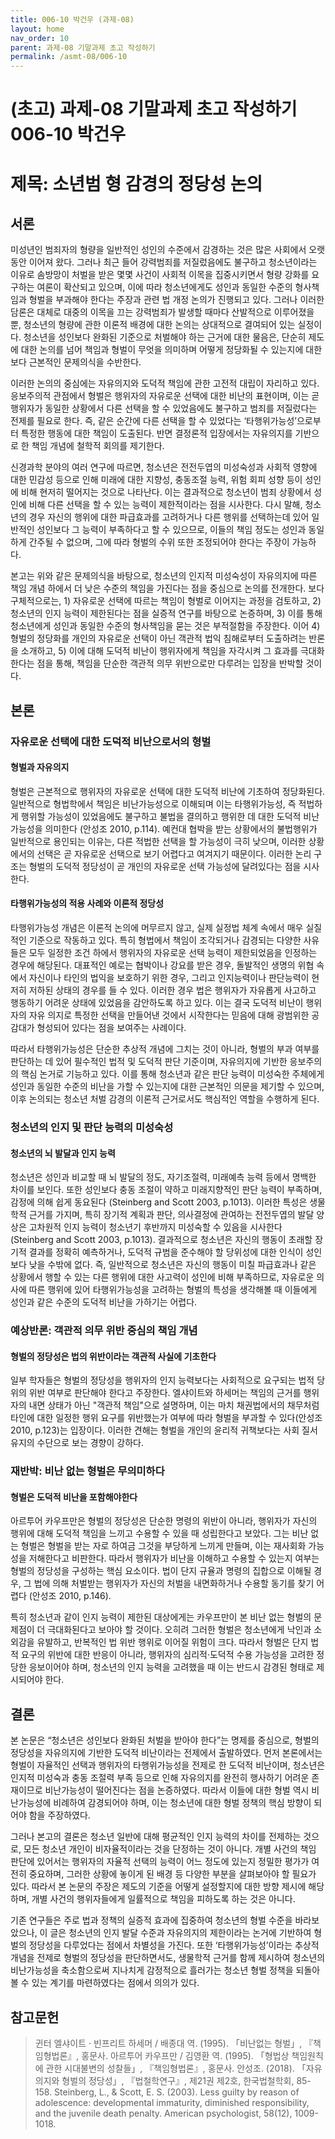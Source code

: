 ```yaml
---
title: 006-10 박건우 (과제-08)
layout: home
nav_order: 10
parent: 과제-08 기말과제 초고 작성하기
permalink: /asmt-08/006-10
---
```


# (초고) 과제-08 기말과제 초고 작성하기 006-10 박건우 

# 제목: 소년범 형 감경의 정당성 논의

## 서론

미성년인 범죄자의 형량을 일반적인 성인의 수준에서 감경하는 것은 많은 사회에서 오랫동안 이어져 왔다. 그러나 최근 들어 강력범죄를 저질렀음에도 불구하고 청소년이라는 이유로 솜방망이 처벌을 받은 몇몇 사건이 사회적 이목을 집중시키면서 형량 강화를 요구하는 여론이 확산되고 있으며, 이에 따라 청소년에게도 성인과 동일한 수준의 형사책임과 형벌을 부과해야 한다는 주장과 관련 법 개정 논의가 진행되고 있다. 그러나 이러한 담론은 대체로 대중의 이목을 끄는 강력범죄가 발생할 때마다 산발적으로 이루어졌을 뿐, 청소년의 형량에 관한 이론적 배경에 대한 논의는 상대적으로 결여되어 있는 실정이다. 청소년을 성인보다 완화된 기준으로 처벌해야 하는 근거에 대한 물음은, 단순히 제도에 대한 논의를 넘어 책임과 형벌이 무엇을 의미하며 어떻게 정당화될 수 있는지에 대한 보다 근본적인 문제의식을 수반한다.

이러한 논의의 중심에는 자유의지와 도덕적 책임에 관한 고전적 대립이 자리하고 있다. 응보주의적 관점에서 형벌은 행위자의 자유로운 선택에 대한 비난의 표현이며, 이는 곧 행위자가 동일한 상황에서 다른 선택을 할 수 있었음에도 불구하고 범죄를 저질렀다는 전제를 필요로 한다. 즉, 같은 순간에 다른 선택을 할 수 있었다는 ‘타행위가능성’으로부터 특정한 행동에 대한 책임이 도출된다. 반면 결정론적 입장에서는 자유의지를 기반으로 한 책임 개념에 철학적 회의를 제기한다.

신경과학 분야의 여러 연구에 따르면, 청소년은 전전두엽의 미성숙성과 사회적 영향에 대한 민감성 등으로 인해 미래에 대한 지향성, 충동조절 능력, 위험 회피 성향 등이 성인에 비해 현저히 떨어지는 것으로 나타난다. 이는 결과적으로 청소년이 범죄 상황에서 성인에 비해 다른 선택을 할 수 있는 능력이 제한적이라는 점을 시사한다. 다시 말해, 청소년의 경우 자신의 행위에 대한 파급효과를 고려하거나 다른 행위를 선택하는데 있어 일반적인 성인보다 그 능력이 부족하다고 할 수 있으므로, 이들의 책임 정도는 성인과 동일하게 간주될 수 없으며, 그에 따라 형벌의 수위 또한 조정되어야 한다는 주장이 가능하다. 

본고는 위와 같은 문제의식을 바탕으로, 청소년의 인지적 미성숙성이 자유의지에 따른 책임 개념 하에서 더 낮은 수준의 책임을 가진다는 점을 중심으로 논의를 전개한다. 보다 구체적으로는, 1) 자유로운 선택에 따르는 책임이 형벌로 이어지는 과정을 검토하고, 2) 청소년의 인지 능력이 제한된다는 점을 실증적 연구를 바탕으로 논증하며, 3) 이를 통해 청소년에게 성인과 동일한 수준의 형사책임을 묻는 것은 부적절함을 주장한다. 이어 4) 형벌의 정당화를 개인의 자유로운 선택이 아닌 객관적 법익 침해로부터 도출하려는 반론을 소개하고, 5) 이에 대해 도덕적 비난이 행위자에게 책임을 자각시켜 그 효과를 극대화한다는 점을 통해, 책임을 단순한 객관적 의무 위반으로만 다루려는 입장을 반박할 것이다.

## 본론

### ­­자유로운 선택에 대한 도덕적 비난으로서의 형벌

#### 형벌과 자유의지

형벌은 근본적으로 행위자의 자유로운 선택에 대한 도덕적 비난에 기초하여 정당화된다. 일반적으로 형법학에서 책임은 비난가능성으로 이해되며 이는 타행위가능성, 즉 적법하게 행위할 가능성이 있었음에도 불구하고 불법을 결의하고 행위한 데 대한 도덕적 비난가능성을 의미한다 (안성조 2010, p.114). 예컨대 협박을 받는 상황에서의 불법행위가 일반적으로 용인되는 이유는, 다른 적법한 선택을 할 가능성이 극히 낮으며, 이러한 상황에서의 선택은 곧 자유로운 선택으로 보기 어렵다고 여겨지기 때문이다. 이러한 논리 구조는 형벌의 도덕적 정당성이 곧 개인의 자유로운 선택 가능성에 달려있다는 점을 시사한다.

#### 타행위가능성의 적용 사례와 이론적 정당성
타행위가능성 개념은 이론적 논의에 머무르지 않고, 실제 실정법 체계 속에서 매우 실질적인 기준으로 작동하고 있다. 특히 형법에서 책임이 조각되거나 감경되는 다양한 사유들은 모두 일정한 조건 하에서 행위자의 자유로운 선택 능력이 제한되었음을 인정하는 경우에 해당된다. 대표적인 예로는 협박이나 강요를 받은 경우, 돌발적인 생명의 위협 속에서 자신이나 타인의 법익을 보호하기 위한 경우, 그리고 인지능력이나 판단능력이 현저히 저하된 상태의 경우를 들 수 있다. 이러한 경우 법은 행위자가 자유롭게 사고하고 행동하기 어려운 상태에 있었음을 감안하도록 하고 있다. 이는 결국 도덕적 비난이 행위자의 자유 의지로 특정한 선택을 만들어낸 것에서 시작한다는 믿음에 대해 광범위한 공감대가 형성되어 있다는 점을 보여주는 사례이다.

따라서 타행위가능성은 단순한 추상적 개념에 그치는 것이 아니라, 형벌의 부과 여부를 판단하는 데 있어 필수적인 법적 및 도덕적 판단 기준이며, 자유의지에 기반한 응보주의의 핵심 논거로 기능하고 있다. 이를 통해 청소년과 같은 판단 능력이 미성숙한 주체에게 성인과 동일한 수준의 비난을 가할 수 있는지에 대한 근본적인 의문을 제기할 수 있으며, 이후 논의되는 청소년 처벌 감경의 이론적 근거로서도 핵심적인 역할을 수행하게 된다.


### 청소년의 인지 및 판단 능력의 미성숙성

#### 청소년의 뇌 발달과 인지 능력
청소년은 성인과 비교할 때 뇌 발달의 정도, 자기조절력, 미래예측 능력 등에서 명백한 차이를 보인다. 또한 성인보다 충동 조절이 약하고 미래지향적인 판단 능력이 부족하며, 감정에 의해 쉽게 동요된다 (Steinberg and Scott 2003, p.1013). 이러한 특성은 생물학적 근거를 가지며, 특히 장기적 계획과 판단, 의사결정에 관여하는 전전두엽의 발달 양상은 고차원적 인지 능력이 청소년기 후반까지 미성숙할 수 있음을 시사한다 (Steinberg and Scott 2003, p.1013). 결과적으로 청소년은 자신의 행동이 초래할 장기적 결과를 정확히 예측하거나, 도덕적 규범을 준수해야 할 당위성에 대한 인식이 성인보다 낮을 수밖에 없다. 즉, 일반적으로 청소년은 자신의 행동이 미칠 파급효과나 같은 상황에서 행할 수 있는 다른 행위에 대한 사고력이 성인에 비해 부족하므로, 자유로운 의사에 따른 행위에 있어 타행위가능성을 고려하는 형벌의 특성을 생각해볼 때 이들에게 성인과 같은 수준의 도덕적 비난을 가하기는 어렵다.


### 예상반론: 객관적 의무 위반 중심의 책임 개념

#### 형벌의 정당성은 법의 위반이라는 객관적 사실에 기초한다
일부 학자들은 형벌의 정당성을 행위자의 인지 능력보다는 사회적으로 요구되는 법적 당위의 위반 여부로 판단해야 한다고 주장한다. 엘샤이트와 하세머는 책임의 근거를 행위자의 내면 상태가 아닌 "객관적 책임"으로 설명하며, 이는 마치 채권법에서의 채무처럼 타인에 대한 일정한 행위 요구를 위반했는가 여부에 따라 형벌을 부과할 수 있다(안성조 2010, p.123)는 입장이다. 이러한 견해는 형벌을 개인의 윤리적 귀책보다는 사회 질서 유지의 수단으로 보는 경향이 강하다.


### 재반박: 비난 없는 형벌은 무의미하다

#### 형벌은 도덕적 비난을 포함해야한다
아르투어 카우프만은 형벌의 정당성은 단순한 명령의 위반이 아니라, 행위자가 자신의 행위에 대해 도덕적 책임을 느끼고 수용할 수 있을 때 성립한다고 보았다. 그는 비난 없는 형벌은 형벌을 받는 자로 하여금 그것을 부당하게 느끼게 만들며, 이는 재사회화 가능성을 저해한다고 비판한다. 따라서 행위자가 비난을 이해하고 수용할 수 있는지 여부는 형벌의 정당성을 구성하는 핵심 요소이다. 법이 단지 규율과 명령의 집합으로 이해될 경우, 그 법에 의해 처벌받는 행위자가 자신의 처벌을 내면화하거나 수용할 동기를 찾기 어렵다 (안성조 2010, p.146).

특히 청소년과 같이 인지 능력이 제한된 대상에게는 카우프만이 본 비난 없는 형벌의 문제점이 더 극대화된다고 보아야 할 것이다. 오히려 그러한 형벌은 청소년에게 낙인과 소외감을 유발하고, 반복적인 법 위반 행위로 이어질 위험이 크다. 따라서 형벌은 단지 법적 요구의 위반에 대한 반응이 아니라, 행위자의 심리적·도덕적 수용 가능성을 고려한 정당한 응보이어야 하며, 청소년의 인지 능력을 고려했을 때 이는 반드시 감경된 형태로 제시되어야 한다.


## 결론

본 논문은 “청소년은 성인보다 완화된 처벌을 받아야 한다”는 명제를 중심으로, 형벌의 정당성을 자유의지에 기반한 도덕적 비난이라는 전제에서 출발하였다. 먼저 본론에서는 형벌이 자율적인 선택과 행위자의 타행위가능성을 전제로 한 도덕적 비난이며, 청소년은 인지적 미성숙과 충동 조절력 부족 등으로 인해 자유의지를 완전히 행사하기 어려운 존재이므로 비난가능성이 떨어진다는 점을 논증하였다. 따라서 이들에 대한 형벌 역시 비난가능성에 비례하여 감경되어야 하며, 이는 청소년에 대한 형벌 정책의 핵심 방향이 되어야 함을 주장하였다.

그러나 본고의 결론은 청소년 일반에 대해 평균적인 인지 능력의 차이를 전제하는 것으로, 모든 청소년 개인이 비자율적이라는 것을 단정하는 것이 아니다. 개별 사건의 책임 판단에 있어서는 행위자의 자율적 선택의 능력이 어느 정도에 있는지 정밀한 평가가 여전히 중요하며, 그러한 상황에 놓이게 된 배경 등 다양한 부분을 살펴보아야 할 필요가 있다. 따라서 본 논문의 주장은 제도의 기준을 어떻게 설정할지에 대한 방향 제시에 해당하며, 개별 사건의 행위자들에게 일률적으로 책임을 피하도록 하는 것은 아니다.

기존 연구들은 주로 법과 정책의 실증적 효과에 집중하여 청소년의 형벌 수준을 바라보았으나, 이 글은 청소년의 인지 발달 수준과 자유의지의 제한이라는 논거에 기반하여 형벌의 정당성을 다루었다는 점에서 차별성을 가진다. 또한 ‘타행위가능성’이라는 추상적 개념을 전제로 형벌의 정당성을 판단하면서도, 생물학적 근거를 함께 제시하여 청소년의 비난가능성을 축소함으로써 지나치게 감정적으로 흘러가는 청소년 형벌 정책을 되돌아볼 수 있는 계기를 마련하였다는 점에서 의의가 있다.

## 참고문헌

> 귄터 엘샤이트 · 빈프리트 하세머 / 배종대 역. (1995). 「비난없는 형벌」, 『책임형법론』, 홍문사.
> 아르투어 카우프만 / 김영환 역. (1995). 「형법상 책임원칙에 관한 시대불변의 성찰들」, 『책임형법론』, 홍문사.
> 안성조. (2018). 「자유의지와 형벌의 정당성」, 『법철학연구』, 제21권 제2호, 한국법철학회, 85-158.
> Steinberg, L., & Scott, E. S. (2003). Less guilty by reason of adolescence: developmental immaturity, diminished responsibility, and the juvenile death penalty. American psychologist, 58(12), 1009-1018.